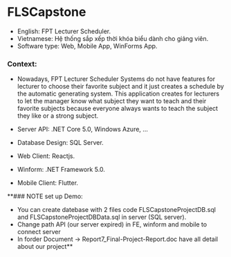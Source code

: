 # FLSCapstone
*	English: FPT Lecturer Scheduler.
*	Vietnamese: Hệ thống sắp xếp thời khóa biểu dành cho giảng viên.
* Software type: Web, Mobile App, WinForms App.

### Context: 
* Nowadays, FPT Lecturer Scheduler Systems do not have features for lecturer to choose their favorite subject and it just creates a schedule by the automatic generating system.  This application creates for lecturers to let the manager know what subject they want to teach and their favorite subjects because everyone always wants to teach the subject they like or a strong subject.

* Server API: .NET Core 5.0, Windows Azure, …
*	Database Design: SQL Server.
*	Web Client: Reactjs.
* Winform: .NET Framework 5.0.
*	Mobile Client: Flutter.

**### NOTE set up Demo: 
* You can create datebase with 2 files code FLSCapstoneProjectDB.sql and FLSCapstoneProjectDBData.sql in server (SQL server).
* Change path API (our server expired) in FE, winform and mobile to connect server
* In forder Document -> Report7_Final-Project-Report.doc have all detail about our project**
